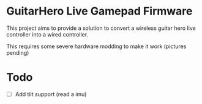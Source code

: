 # GuitarHero Live Gamepad Firmware
This project aims to provide a solution to convert a wireless guitar hero live controller into a wired controller.

This requires some severe hardware modding to make it work (pictures pending)

# Todo
- [ ] Add tilt support (read a imu)
